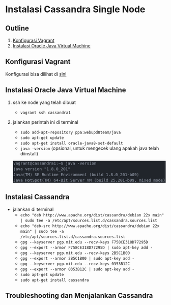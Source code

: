 # Instalasi Cassandra Single Node

## Outline
1. [Konfigurasi Vagrant](#konfigurasi-vagrant)
2. [Instalasi Oracle Java Virtual Machine](instalasi-oracle-java-virtual-machine)

## Konfigurasi Vagrant
Konfigurasi bisa dilihat di [sini](Vagrantfile)

## Instalasi Oracle Java Virtual Machine
1. ssh ke node yang telah dibuat
    - `vagrant ssh cassandra1`
2. jalankan perintah ini di terminal
    - `sudo add-apt-repository ppa:webupd8team/java`
    - `sudo apt-get update`
    - `sudo apt-get install oracle-java8-set-default`
    - `java -version` (opsional, untuk mengecek ulang apakah java telah diinstall)

    ![java](ss/java.png)

## Instalasi Cassandra
- jalankan di terminal
    - `echo "deb http://www.apache.org/dist/cassandra/debian 22x main" | sudo tee -a /etc/apt/sources.list.d/cassandra.sources.list`
    - `echo "deb-src http://www.apache.org/dist/cassandra/debian 22x main" | sudo tee -a /etc/apt/sources.list.d/cassandra.sources.list`
    - `gpg --keyserver pgp.mit.edu --recv-keys F758CE318D77295D`
    - `gpg --export --armor F758CE318D77295D | sudo apt-key add -`
    - `gpg --keyserver pgp.mit.edu --recv-keys 2B5C1B00`
    - `gpg --export --armor 2B5C1B00 | sudo apt-key add -`
    - `gpg --keyserver pgp.mit.edu --recv-keys 0353B12C`
    - `gpg --export --armor 0353B12C | sudo apt-key add -`
    - `sudo apt-get update`
    - `sudo apt-get install cassandra`

## Troubleshooting dan Menjalankan Cassandra
